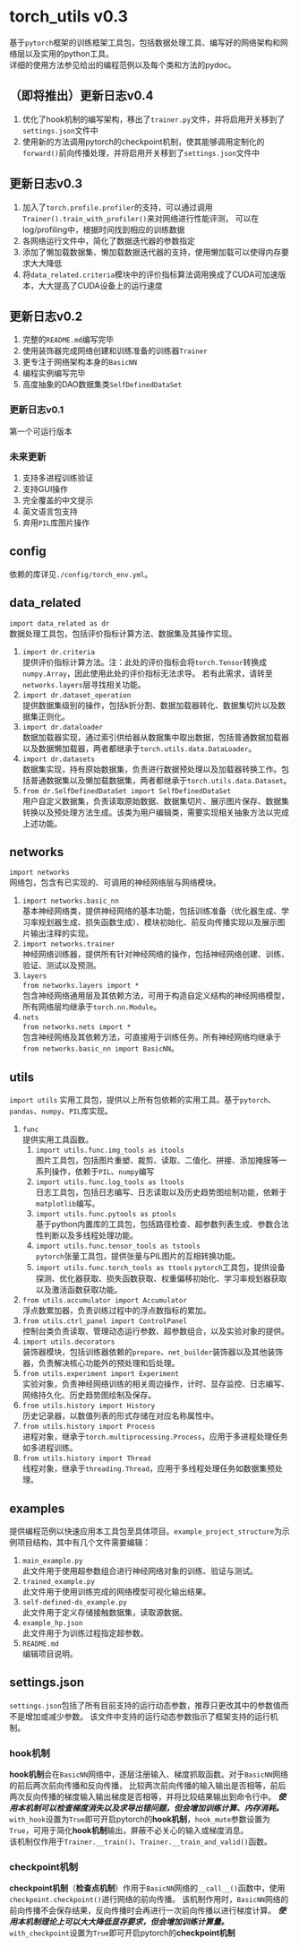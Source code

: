 # torch_utils v0.3
基于`pytorch`框架的训练框架工具包，包括数据处理工具、编写好的网络架构和网络层以及实用的python工具。  
详细的使用方法参见给出的编程范例以及每个类和方法的pydoc。

## （即将推出）更新日志v0.4
1. 优化了hook机制的编写架构，移出了`trainer.py`文件，并将启用开关移到了`settings.json`文件中
2. 使用新的方法调用pytorch的checkpoint机制，使其能够调用定制化的`forward()`前向传播处理，并将启用开关移到了`settings.json`文件中
## 更新日志v0.3
1. 加入了`torch.profile.profiler`的支持，可以通过调用`Trainer().train_with_profiler()`来对网络进行性能评测，
可以在log/profiling中，根据时间找到相应的训练数据
2. 各网络运行文件中，简化了数据迭代器的参数指定
3. 添加了懒加载数据集、懒加载数据迭代器的支持，使用懒加载可以使得内存要求大大降低
4. 将`data_related.criteria`模块中的评价指标算法调用换成了CUDA可加速版本，大大提高了CUDA设备上的运行速度
## 更新日志v0.2
1. 完整的`README.md`编写完毕
2. 使用装饰器完成网络创建和训练准备的训练器`Trainer`
3. 更专注于网络架构本身的`BasicNN`
4. 编程实例编写完毕
5. 高度抽象的DAO数据集类`SelfDefinedDataSet`
### 更新日志v0.1
第一个可运行版本

### 未来更新
1. 支持多进程训练验证
2. 支持GUI操作
3. 完全覆盖的中文提示
4. 英文语言包支持
5. 弃用`PIL`库图片操作

## config
依赖的库详见`./config/torch_env.yml`。

## data_related
`import data_related as dr`  
数据处理工具包，包括评价指标计算方法、数据集及其操作实现。
1. `import dr.criteria`  
提供评价指标计算方法。注：此处的评价指标会将`torch.Tensor`转换成`numpy.Array`，因此使用此处的评价指标无法求导。
若有此需求，请转至`networks.layers`层寻找相关功能。
2. `import dr.dataset_operation`  
提供数据集级别的操作，包括k折分割、数据加载器转化、数据集切片以及数据集正则化。
3. `import dr.dataloader`  
数据加载器实现，通过索引供给器从数据集中取出数据，包括普通数据加载器以及数据懒加载器，两者都继承于`torch.utils.data.DataLoader`。
4. `import dr.datasets`  
数据集实现，持有原始数据集，负责进行数据预处理以及加载器转换工作。包括普通数据集以及懒加载数据集，两者都继承于`torch.utils.data.Dataset`。
5. `from dr.SelfDefinedDataSet import SelfDefinedDataSet`  
用户自定义数据集，负责读取原始数据、数据集切片、展示图片保存、数据集转换以及预处理方法生成。该类为用户编辑类，需要实现相关抽象方法以完成上述功能。

## networks
`import networks`  
网络包，包含有已实现的、可调用的神经网络层与网络模块。
1. `import networks.basic_nn`  
基本神经网络类，提供神经网络的基本功能，包括训练准备（优化器生成、学习率规划器生成、损失函数生成）、模块初始化、前反向传播实现以及展示图片输出注释的实现。
2. `import networks.trainer`  
神经网络训练器，提供所有针对神经网络的操作，包括神经网络创建、训练、验证、测试以及预测。
3. `layers`  
`from networks.layers import *`  
包含神经网络通用层及其依赖方法，可用于构造自定义结构的神经网络模型，所有网络层均继承于`torch.nn.Module`。
4. `nets`  
`from networks.nets import *`  
包含神经网络及其依赖方法，可直接用于训练任务。所有神经网络均继承于`from networks.basic_nn import BasicNN`。

## utils
`import utils`
实用工具包，提供以上所有包依赖的实用工具。基于`pytorch`、`pandas`、`numpy`、`PIL`库实现。
1. `func`  
提供实用工具函数。
   1. `import utils.func.img_tools as itools`  
   图片工具包，包括图片重塑、裁剪、读取、二值化、拼接、添加掩膜等一系列操作，依赖于`PIL`、`numpy`编写
   2. `import utils.func.log_tools as ltools`  
   日志工具包，包括日志编写、日志读取以及历史趋势图绘制功能，依赖于`matplotlib`编写。
   3. `import utils.func.pytools as ptools`  
   基于python内置库的工具包，包括路径检查、超参数列表生成、参数合法性判断以及多线程处理功能。
   4. `import utils.func.tensor_tools as tstools`  
   `pytorch`张量工具包，提供张量与PIL图片的互相转换功能。
   5. `import utils.func.torch_tools as ttools`
   `pytorch`工具包，提供设备探测、优化器获取、损失函数获取、权重偏移初始化、学习率规划器获取以及激活函数获取功能。
2. `from utils.accumulator import Accumulator`  
浮点数累加器，负责训练过程中的浮点数指标的累加。
3. `from utils.ctrl_panel import ControlPanel`  
控制台类负责读取、管理动态运行参数、超参数组合，以及实验对象的提供。
4. `import utils.decorators`  
装饰器模块，包括训练器依赖的`prepare`、`net_builder`装饰器以及其他装饰器，负责解决核心功能外的预处理和后处理。
5. `from utils.experiment import Experiment`  
实验对象，负责神经网络训练的相关周边操作，计时、显存监控、日志编写、网络持久化、历史趋势图绘制及保存。
6. `from utils.history import History`  
历史记录器，以数值列表的形式存储在对应名称属性中。
7. `from utils.history import Process`  
进程对象，继承于`torch.multiprocessing.Process`，应用于多进程处理任务如多进程训练。
8. `from utils.history import Thread`  
线程对象，继承于`threading.Thread`，应用于多线程处理任务如数据集预处理。

## examples
提供编程范例以快速应用本工具包至具体项目。`example_project_structure`为示例项目结构，其中有几个文件需要编辑：
1. `main_example.py`  
此文件用于使用超参数组合进行神经网络对象的训练、验证与测试。
2. `trained_example.py`  
此文件用于使用训练完成的网络模型可视化输出结果。
3. `self-defined-ds_example.py`  
此文件用于定义存储接触数据集，读取源数据。
4. `example_hp.json`  
此文件用于为训练过程指定超参数。
5. `README.md`  
编辑项目说明。  

## settings.json
`settings.json`包括了所有目前支持的运行动态参数，推荐只更改其中的参数值而不是增加或减少参数。 
该文件中支持的运行动态参数指示了框架支持的运行机制。

### hook机制
**hook机制**会在`BasicNN`网络中，逐层注册输入、梯度抓取函数。对于`BasicNN`网络的前后两次前向传播和反向传播，
比较两次前向传播的输入输出是否相等，前后两次反向传播的梯度输入输出梯度是否相等，并将比较结果输出到命令行中。
***使用本机制可以检查梯度消失以及求导出错问题，但会增加训练计算、内存消耗。***  
`with_hook`设置为`True`即可开启pytorch的**hook机制**，`hook_mute`参数设置为`True`，可用于简化**hook机制**输出，屏蔽不必关心的输入或梯度消息。  
该机制仅作用于`Trainer.__train()`、`Trainer.__train_and_valid()`函数。  

### checkpoint机制
**checkpoint机制**（**检查点机制**）作用于`BasicNN`网络的`__call__()`函数中，使用`checkpoint.checkpoint()`进行网络的前向传播。
该机制作用时，`BasicNN`网络的前向传播不会保存结果，反向传播时会再进行一次前向传播以进行梯度计算。
***使用本机制理论上可以大大降低显存要求，但会增加训练计算量。***  
`with_checkpoint`设置为`True`即可开启pytorch的**checkpoint机制**